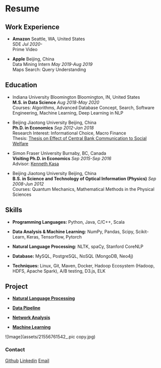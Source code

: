 # Resume

## Work Experience

- **Amazon**    Seattle, WA, United States <br/>SDE _Jul 2020-_ <br/>
Prime Video<br/>

- **Apple**    Beijing, China <br/>Data Mining Intern _May 2019-Aug 2019_ <br/>
Maps Search: Query Understanding<br/>


## Education

- Indiana University Bloomington    Bloomington, IN, United States <br/>**M.S. in Data Science** _Aug 2018-May 2020_ <br/>
Courses: Algorithms, Advanced Database Concept, Search, Software Engineering, Machine Learning, Deep Learning in NLP<br/>

- Beijing Jiaotong University    Beijing, China <br/>**Ph.D. in Economics** _Sep 2012-Jan 2018_<br/>
Research Interest: Informational Choice, Macro Finance<br/>
Thesis: [Thesis on Effect of Central Bank Communication to Social Welfare](http://cdmd.cnki.com.cn/Article/CDMD-10004-1018082148.htm)<br/>

- Simon Fraser University    Burnaby, BC, Canada <br/> **Visiting Ph.D. in Economics** _Sep 2015-Sep 2016_<br/>
Advisor: [Kenneth Kasa](http://www.sfu.ca/~kkasa/)

- Beijing Jiaotong University    Beijing, China <br/> **B.S. in Science and Technology of Optical Information (Physics)** _Sep 2008-Jun 2012_<br/>
Courses: Quantum Mechanics, Mathematical Methods in the Physical Sciences<br/>


## Skills

- **Programming Languages:**  Python, Java, C/C++, Scala

- **Data Analysis & Machine Learning:** NumPy, Pandas, Scipy, Scikit-Learn, Keras, Tensorflow, Pytorch <br/>

- **Natural Language Processing:** NLTK, spaCy, Stanford CoreNLP <br/>

- **Database:** MySQL, PostgreSQL, NoSQL (MongoDB, Neo4j)<br/>

- **Techniques:** Linux, Git, Maven, Docker, Hadoop Ecosystem (Hadoop, HDFS, Apache Spark), A/B testing, D3.js, ELK  <br/>

## Project

- **[Natural Language Processing](https://github.com/jianwenl/NLP)**  <br/>

- **[Data Pipeline](https://github.com/jianwenl/Big-Data/blob/master/Report%20for%20ProjectA%EF%BC%9A%20Twitter%20Analysis.pdf)** <br/>

- **[Network Analysis](https://github.com/jianwenl/Big-Data/blob/master/Report%20for%20ProjectB%EF%BC%9A%20Book%20Analysis.pdf)**  <br/>

- **[Machine Learning](https://github.com/jianwenl/Machine-Learning)** <br/>


![Image](assets/21556761542_.pic copy.jpg)


### Contact

[Github](https://github.com/jianwenl/)
[Linkedin](https://www.linkedin.com/in/jianwen-liu/)
[Email](mailto:yaliallen@hotmail.com)

